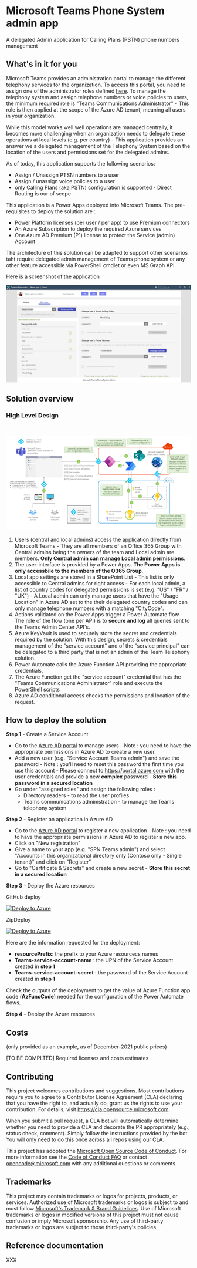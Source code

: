 # Microsoft Teams Phone System admin app
A delegated Admin application for Calling Plans (PSTN) phone numbers management

## What's in it for you

Microsoft Teams provides an administration portal to manage the different telephony services for the organization. To access this portal, you need to assign one of the administrator roles defined [here](https://docs.microsoft.com/en-us/MicrosoftTeams/using-admin-roles). To manage the telephony system and assign telephone numbers or voice policies to users, the minimum required  role is "Teams Communications Administrator" - This role is then applied at the scope of the Azure AD tenant, meaning all users in your organization.

While this model works well well operations are managed centrally, it becomes more challenging when an organization needs to delegate these operations at local levels (e.g. per country) - This application provides an answer we a delegated management of the Telephony System based on the location of the users and permissions set for the delegated admins.

As of today, this application supports the following scenarios:
- Assign / Unassign PTSN numbers to a user
- Assign / unassign voice policies to a user
- only Calling Plans (aka PSTN) configuration is supported - Direct Routing is our of scope

This application is a Power Apps deployed into Microsoft Teams. The pre-requisites to deploy the solution are :
- Power Platform licenses (per user / per app) to use Premium connectors
- An Azure Subscription to deploy the required Azure services 
- One Azure AD Premium (P1) license to protect the Service (admin) Account

The architecture of this solution can be adapted to support other scenarios taht require delegated admin management of Teams phone system or any other feature accessible via PowerShell cmdlet or even MS Graph API. 

Here is a screenshot of the application

![Microsoft Teams Phone System Admin screenshot](./Media/Teams-Phone-System-Admin.png)

<!-- <p align="center">
    <img src="./Media/Teams-Phone-System-Admin.png" alt="Microsoft Teams Phone System Admin screenshot" width="600"/>
</p> -->


## Solution overview

### High Level Design

<br>

![Solution high Level Design](./Media/High-Level-Design.png)
1. Users (central and local admins) access the application directly from Microsoft Teams - They are all members of an Office 365 Group with Central admins being the owners of the team and Local admin are members. **Only Central admin can manage Local admin permissions**.
2. The user-interface is provided by a Power Apps. **The Power Apps is only accessbile to the members of the O365 Group**.
3. Local app settings are stored in a SharePoint List - This list is only accessible to Central admins for right access - For each local admin, a list of country codes for delegated permissions is set (e.g. "US" / "FR" / "UK") - A Local admin can only manage users that have the "Usage Location" in Azure AD set to the their delegated country codes and can only manage telephone numbers with a matching "CityCode".
4. Actions validated on the Power Apps trigger a Power Automate flow - The role of the flow (one per API) is to **secure and log** all queries sent to the Teams Admin Center API's.
5. Azure KeyVault is used to securely store the secret and credentials required by the solution. With this design, secrets & credentials management of the "service account" and of the "service principal" can be delegated to a third party that is not an admin of the Team Telephony solution. 
6. Power Automate calls the Azure Function API providing the appropriate credentials.
7. The Azure Function get the "service account" credential that has the "Teams Communications Administrator" role and execute the PowerShell scripts
8. Azure AD conditional access checks the permissions and location of the request.


## How to deploy the solution
**Step 1** - Create a Service Account

- Go to the [Azure AD portal](https://portal.azure.com/#blade/Microsoft_AAD_IAM/UsersManagementMenuBlade/MsGraphUsers) to manage users - Note : you need to have the appropriate permissions in Azure AD to create a new user.
- Add a new user (e.g. "Service Account Teams admin") and save the password - Note : you'll need to reset this password the first time you use this account - Please connect to https://portal.azure.com with the user credentials and provide a new **complex** password - **Store this password in a secured location**
- Go under "assigned roles" and assign the following roles :
  - Directory readers - to read the user profiles
  - Teams communications administration - to manage the Teams telephony system  

**Step 2** - Register an application in Azure AD

- Go to the [Azure AD portal](https://portal.azure.com/#blade/Microsoft_AAD_IAM/ActiveDirectoryMenuBlade/RegisteredApps) to register a new application - Note : you need to have the appropriate permissions in Azure AD to register a new app.
- Click on "New registration"
- Give a name to your app (e.g. "SPN Teams admin") and select "Accounts in this organizational directory only (Contoso only - Single tenant)" and click on "Register"
- Go to "Certificate & Secrets" and create a new secret - **Store this secret in a secured location**

**Step 3** - Deploy the Azure resources

GitHub deploy

[![Deploy to Azure](https://aka.ms/deploytoazurebutton)](https://portal.azure.com/#create/Microsoft.Template/uri/https%3A%2F%2Fraw.githubusercontent.com%2Ftimoleo23%2FTeams-PhoneNumbersManager%2Fmain%2FDeployment%2FGitDeploy%2Fazuredeploy.json)

ZipDeploy

[![Deploy to Azure](https://aka.ms/deploytoazurebutton)](https://portal.azure.com/#create/Microsoft.Template/uri/https%3A%2F%2Fraw.githubusercontent.com%2Ftimoleo23%2FTeams-PhoneNumbersManager%2Fmain%2FDeployment%2FZipDeploy%2Fazuredeploy.json)

Here are the information requested for the deployment:
- **resourcePrefix**: the prefix to your Azure resourcecs names
- **Teams-service-account-name** : the UPN of the Service Account created in **step 1** 
- **Teams-service-account-secret** : the password of the Service Account created in **step 1**
<!-- - **Teams-spn-appId** : the clientID of the application registered in **step 2**  -->
<!-- - **Teams-spn-secret** : the secret value of the application registered in **step 2** -->

Check the outputs of the deployment to get the value of Azure Function app code (**AzFuncCode**) needed for the configuration of the Power Automate flows.

**Step 4** - Deploy the Azure resources

## Costs
(only provided as an example, as of December-2021 public prices)

[TO BE COMPLTED] Required licenses and costs estimates

## Contributing

This project welcomes contributions and suggestions.  Most contributions require you to agree to a
Contributor License Agreement (CLA) declaring that you have the right to, and actually do, grant us
the rights to use your contribution. For details, visit https://cla.opensource.microsoft.com.

When you submit a pull request, a CLA bot will automatically determine whether you need to provide
a CLA and decorate the PR appropriately (e.g., status check, comment). Simply follow the instructions
provided by the bot. You will only need to do this once across all repos using our CLA.

This project has adopted the [Microsoft Open Source Code of Conduct](https://opensource.microsoft.com/codeofconduct/).
For more information see the [Code of Conduct FAQ](https://opensource.microsoft.com/codeofconduct/faq/) or
contact [opencode@microsoft.com](mailto:opencode@microsoft.com) with any additional questions or comments.


## Trademarks

This project may contain trademarks or logos for projects, products, or services. Authorized use of Microsoft
trademarks or logos is subject to and must follow
[Microsoft's Trademark & Brand Guidelines](https://www.microsoft.com/en-us/legal/intellectualproperty/trademarks/usage/general).
Use of Microsoft trademarks or logos in modified versions of this project must not cause confusion or imply Microsoft sponsorship.
Any use of third-party trademarks or logos are subject to those third-party's policies.

## Reference documentation

XXX